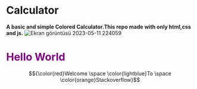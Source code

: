 # Calculator
<strong>A basic and simple Colored Calculator.This repo made with only html,css and js.</strong>
![Ekran görüntüsü 2023-05-11 224059](https://github.com/Berkay0607/Calculator/assets/89136410/119d68f4-bcae-4f07-b4f6-9c0ab3a4fc5e)
<h1 style="color:purple;">Hello World</h1>


$${\color{red}Welcome \space \color{lightblue}To \space \color{orange}Stackoverflow}$$

